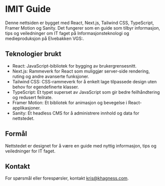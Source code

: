 # IMIT Guide

Denne nettsiden er bygget med React, Next.js, Tailwind CSS, TypeScript, Framer Motion og Sanity. Det fungerer som en guide som tilbyr informasjon, tips og veiledninger om IT faget på Informasjonsteknologi og medieproduksjon på Elvebakken VGS:.

## Teknologier brukt

- React: JavaScript-bibliotek for bygging av brukergrensesnitt.
- Next.js: Rammeverk for React som muliggjør server-side rendering, ruting og andre avanserte funksjoner.
- Tailwind CSS: CSS-rammeverk for å enkelt lage tilpassede design uten behov for egendefinerte klasser.
- TypeScript: Et typet superset av JavaScript som gir bedre feilhåndtering og redusert feilrate.
- Framer Motion: Et bibliotek for animasjon og bevegelse i React-applikasjoner.
- Sanity: Et headless CMS for å administrere innhold og data for nettstedet.

## Formål

Nettstedet er designet for å være en guide med nyttig informasjon, tips og veiledninger for IT faget.

## Kontakt

For spørsmål eller forespørsler, kontakt [kris@khagness.com](mailto:kris@khagness.com).

